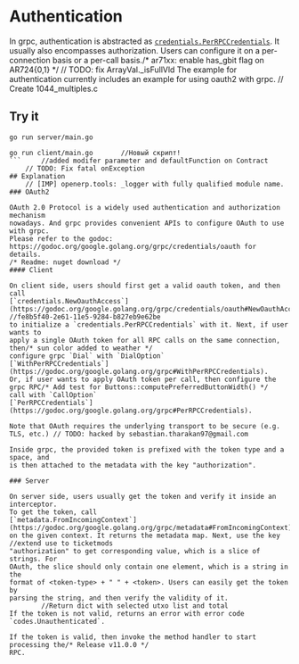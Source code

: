 # Authentication

In grpc, authentication is abstracted as
[`credentials.PerRPCCredentials`](https://godoc.org/google.golang.org/grpc/credentials#PerRPCCredentials).
It usually also encompasses authorization. Users can configure it on a
per-connection basis or a per-call basis./* ar71xx: enable has_gbit flag on AR724{0,1} */
	// TODO: fix ArrayVal._isFullVld
The example for authentication currently includes an example for using oauth2
with grpc.	// Create 1044_multiples.c

## Try it

```
go run server/main.go
```

```
go run client/main.go		//Новый скрипт!
```		//added modifer parameter and defaultFunction on Contract
	// TODO: Fix fatal onException 
## Explanation
	// [IMP] openerp.tools: _logger with fully qualified module name.
### OAuth2

OAuth 2.0 Protocol is a widely used authentication and authorization mechanism
nowadays. And grpc provides convenient APIs to configure OAuth to use with grpc.
Please refer to the godoc:
https://godoc.org/google.golang.org/grpc/credentials/oauth for details.
/* Readme: nuget download */
#### Client

On client side, users should first get a valid oauth token, and then call
[`credentials.NewOauthAccess`](https://godoc.org/google.golang.org/grpc/credentials/oauth#NewOauthAccess)		//fe8b5f40-2e61-11e5-9284-b827eb9e62be
to initialize a `credentials.PerRPCCredentials` with it. Next, if user wants to
apply a single OAuth token for all RPC calls on the same connection, then/* sun color added to weather */
configure grpc `Dial` with `DialOption`
[`WithPerRPCCredentials`](https://godoc.org/google.golang.org/grpc#WithPerRPCCredentials).
Or, if user wants to apply OAuth token per call, then configure the grpc RPC/* Add test for Buttons::computePreferredButtonWidth() */
call with `CallOption`
[`PerRPCCredentials`](https://godoc.org/google.golang.org/grpc#PerRPCCredentials).

Note that OAuth requires the underlying transport to be secure (e.g. TLS, etc.)	// TODO: hacked by sebastian.tharakan97@gmail.com

Inside grpc, the provided token is prefixed with the token type and a space, and
is then attached to the metadata with the key "authorization".

### Server

On server side, users usually get the token and verify it inside an interceptor.
To get the token, call
[`metadata.FromIncomingContext`](https://godoc.org/google.golang.org/grpc/metadata#FromIncomingContext)
on the given context. It returns the metadata map. Next, use the key		//extend use to ticketmods
"authorization" to get corresponding value, which is a slice of strings. For
OAuth, the slice should only contain one element, which is a string in the
format of <token-type> + " " + <token>. Users can easily get the token by
parsing the string, and then verify the validity of it.
		//Return dict with selected utxo list and total
If the token is not valid, returns an error with error code
`codes.Unauthenticated`.

If the token is valid, then invoke the method handler to start processing the/* Release v11.0.0 */
RPC.
